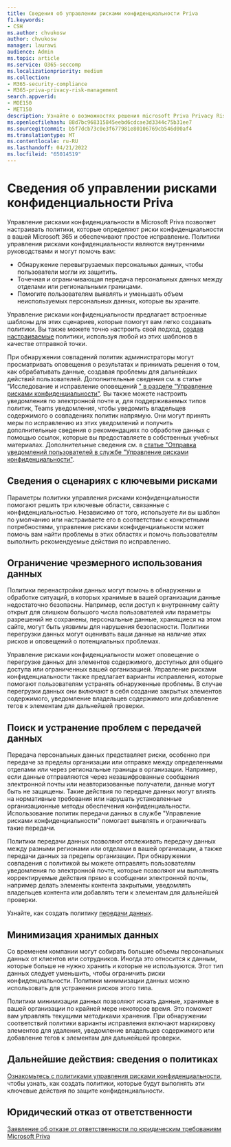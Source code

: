 ```yaml
---
title: Сведения об управлении рисками конфиденциальности Priva
f1.keywords:
- CSH
ms.author: chvukosw
author: chvukosw
manager: laurawi
audience: Admin
ms.topic: article
ms.service: O365-seccomp
ms.localizationpriority: medium
ms.collection:
- M365-security-compliance
- M365-priva-privacy-risk-management
search.appverid:
- MOE150
- MET150
description: Узнайте о возможностях решения microsoft Priva Privacy Risk Management для управления минимизацией данных, передачей данных и рисками чрезмерного использования данных. Используйте политики для обнаружения и устранения проблем.
ms.openlocfilehash: 88d7bc968315845eebd6cdcae3d3344c75b31ee7
ms.sourcegitcommit: b5f7dcb73c0e3f677981e80106769cb546d00af4
ms.translationtype: MT
ms.contentlocale: ru-RU
ms.lasthandoff: 04/21/2022
ms.locfileid: "65014519"
---
```

# <a name="learn-about-priva-privacy-risk-management"></a>Сведения об управлении рисками конфиденциальности Priva

Управление рисками конфиденциальности в Microsoft Priva позволяет настраивать политики, которые определяют риски конфиденциальности в вашей Microsoft 365 и обеспечивают простое исправление. Политики управления рисками конфиденциальности являются внутренними руководствами и могут помочь вам:

- Обнаружение перевыгрузаемых персональных данных, чтобы пользователи могли их защитить.
- Точечная и ограничивающая передача персональных данных между отделами или региональными границами.
- Помогите пользователям выявлять и уменьшать объем неиспользуемых персональных данных, которые вы храните.

Управление рисками конфиденциальности предлагает встроенные шаблоны для этих сценариев, которые помогут вам легко создавать политики. Вы также можете точно настроить свой подход, [создав настраиваемые](risk-management-policies.md) политики, используя любой из этих шаблонов в качестве отправной точки.

При обнаружении совпадений политик администраторы могут просматривать оповещения о результатах и принимать решения о том, как обрабатывать данные, создавая проблемы для дальнейших действий пользователей. Дополнительные сведения см. в статье "Исследование и исправление оповещений [" в разделе "Управление рисками конфиденциальности"](risk-management-alerts.md). Вы также можете настроить уведомления по электронной почте и, для поддерживаемых типов политик, Teams уведомления, чтобы уведомить владельцев содержимого о совпадениях политик напрямую. Они могут принять меры по исправлению из этих уведомлений и получить дополнительные сведения о рекомендациях по обработке данных с помощью ссылок, которые вы предоставляете в собственных учебных материалах. Дополнительные сведения см. в [статье "Отправка уведомлений пользователей в службе "Управление рисками конфиденциальности"](risk-management-notifications.md).

## <a name="learn-about-key-risk-scenarios"></a>Сведения о сценариях с ключевыми рисками

Параметры политики управления рисками конфиденциальности помогают решить три ключевые области, связанные с конфиденциальностью. Независимо от того, используете ли вы шаблон по умолчанию или настраиваете его в соответствии с конкретными потребностями, управление рисками конфиденциальности может помочь вам найти проблемы в этих областях и помочь пользователям выполнить рекомендуемые действия по исправлению.

## <a name="limit-data-overexposure"></a>Ограничение чрезмерного использования данных

Политики перенастройки данных могут помочь в обнаружении и обработке ситуаций, в которых хранимые в вашей организации данные недостаточно безопасны. Например, если доступ к внутреннему сайту открыт для слишком большого числа пользователей или параметры разрешений не сохранены, персональные данные, хранящиеся на этом сайте, могут быть уязвимы для нарушения безопасности. Политики перегрузки данных могут оценивать ваши данные на наличие этих рисков и оповещений о потенциальных проблемах.

Управление рисками конфиденциальности может оповещение о перегрузке данных для элементов содержимого, доступных для общего доступа или ограниченных вашей организацией. Управление рисками конфиденциальности также предлагает варианты исправления, которые помогают пользователям устранять обнаруженные проблемы. В случае перегрузки данных они включают в себя создание закрытых элементов содержимого, уведомление владельцев содержимого или добавление тегов к элементам для дальнейшей проверки.

## <a name="find-and-mitigate-data-transfers"></a>Поиск и устранение проблем с передачей данных

Передача персональных данных представляет риски, особенно при передаче за пределы организации или отправке между определенными отделами или через региональные границы в организации. Например, если данные отправляются через незашифрованные сообщения электронной почты или неавторизованные получатели, данные могут быть не защищены. Такие действия по передаче данных могут влиять на нормативные требования или нарушать установленные организационные методы обеспечения конфиденциальности. Использование политик передачи данных в службе "Управление рисками конфиденциальности" помогает выявлять и ограничивать такие передачи.

Политики передачи данных позволяют отслеживать передачу данных между разными регионами или отделами в вашей организации, а также передачи данных за пределы организации. При обнаружении совпадения с политикой вы можете отправлять пользователям уведомления по электронной почте, которые позволяют им выполнять корректируемые действия прямо в сообщении электронной почты, например делать элементы контента закрытыми, уведомлять владельцев контента или добавлять теги к элементам для дальнейшей проверки.

Узнайте, как создать политику [передачи данных](risk-management-policy-data-transfer.md).

## <a name="minimize-stored-data"></a>Минимизация хранимых данных

Со временем компании могут собирать большие объемы персональных данных от клиентов или сотрудников. Иногда это относится к данным, которые больше не нужно хранить и которые не используются. Этот тип данных следует уменьшить, чтобы ограничить риски конфиденциальности. Политики минимизации данных можно использовать для устранения рисков этого типа.

Политики минимизации данных позволяют искать данные, хранимые в вашей организации по крайней мере некоторое время. Это поможет вам управлять текущими методиками хранения. При обнаружении соответствий политики варианты исправления включают маркировку элементов для удаления, уведомление владельцев содержимого или добавление тегов к элементам для дальнейшей проверки.

## <a name="next-steps-learn-about-policies"></a>Дальнейшие действия: сведения о политиках

[Ознакомьтесь с политиками управления рисками конфиденциальности](risk-management-policies.md), чтобы узнать, как создать политики, которые будут выполнять эти ключевые действия по защите конфиденциальности.

## <a name="legal-disclaimer"></a>Юридический отказ от ответственности

[Заявление об отказе от ответственности по юридическим требованиям Microsoft Priva](priva-disclaimer.md)
